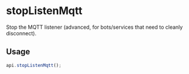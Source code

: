 # stopListenMqtt

Stop the MQTT listener (advanced, for bots/services that need to cleanly disconnect).

## Usage
```js
api.stopListenMqtt();
```
